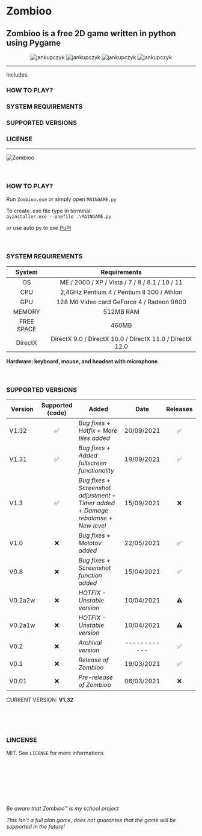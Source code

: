 # Zombioo
## Zombioo is a free 2D game written in python using Pygame

<p align="center">
  <img src="https://img.shields.io/github/issues/jankupczyk/Zombioo?color=critical&style=for-the-badge" alt="jankupczyk" />
  <img src="https://img.shields.io/github/stars/jankupczyk/Zombioo?color=success&style=for-the-badge" alt="jankupczyk" />
  <img src="https://img.shields.io/github/forks/jankupczyk/Zombioo?color=success&style=for-the-badge" alt="jankupczyk" />
  <img src="https://img.shields.io/github/license/jankupczyk/Zombioo?color=important&style=for-the-badge" alt="jankupczyk" />
</p>

---
Includes:
### HOW TO PLAY?
### SYSTEM REQUIREMENTS
### SUPPORTED VERSIONS
### LICENSE
---


![Zombioo](demo/demoNEW.gif)
<br />
<br />
<br />
### HOW TO PLAY?
Run ```Zombioo.exe``` or simply open ```MAINGAME.py```

To create .exe file type in terminal:     
```pyinstaller.exe --onefile .\MAINGAME.py```



or use auto py to exe
[PuPI](https://pypi.org/project/auto-py-to-exe/)
<br />
<br /> 
<br />
### SYSTEM REQUIREMENTS 

| System     | Requirements                                                       |
|:----------:|:------------------------------------------------------------------:|
| OS         | ME / 2000 / XP / Vista / 7 / 8 / 8.1 / 10 / 11                     |
| CPU        | 2,4GHz Pentium 4 / Pentium II 300  / Athlon                        |
| GPU        | 128 Мб Video card GeForce 4 / Radeon 9600                          |
| MEMORY     | 512MB RAM                                                          |
| FREE SPACE | 460MB                                                              |
| DirectX    | DirectX 9.0 / DirectX 10.0 / DirectX 11.0 / DirectX 12.0           |

<b>Hardware: keyboard, mouse, and headset with microphone</b>.
<br />
<br />
<br />

### SUPPORTED VERSIONS
| Version | Supported {code}   | Added                                                                                            | Date       | Releases           |
| ------- |:------------------:| ------------------------------------------------------------------------------------------------ |:----------:|:------------------:|
| V1.32   | :white_check_mark: | *Bug fixes* + *Hotfix* + *More tiles added*                                                      | 20/09/2021 | :white_check_mark: |
| V1.31   | :white_check_mark: | *Bug fixes* + *Added fullscreen functionality*                                                   | 19/09/2021 | :white_check_mark: |
| V1.3    | :white_check_mark: | *Bug fixes* + *Screenshot adjustment* + *Timer added* + *Damage rebalanse* + *New level*         | 15/09/2021 | :x:                |
| V1.0    | :x:                | *Bug fixes* + *Molotov added*                                                                    | 22/05/2021 | :white_check_mark: |
| V0.8    | :x:                | *Bug fixes* + *Screenshot function added*                                                        | 15/04/2021 | :white_check_mark: |
| V0.2a2w | :x:                | *HOTFIX - Unstable version*                                                                      | 10/04/2021 | :warning:          |
| V0.2a1w | :x:                | *HOTFIX - Unstable version*                                                                      | 10/04/2021 | :warning:          |
| V0.2    | :x:                | *Archival version*                                                                               |------------| :white_check_mark: |
| V0.1    | :x:                | *Release of Zombioo*                                                                             | 19/03/2021 | :white_check_mark: |
| V0.01   | :x:                | *Pre-release of Zombioo*                                                                         | 06/03/2021 | :x:                |

CURRENT VERSION: <b>V1.32</b>

<br />
<br />
<br />
 
### LINCENSE

MIT. See ```LICENSE``` for more informations

<br />
<br />
<br />
<br />
<br />
<br /> 

*Be aware that Zombioo™ is my school project*

*This Isn't a full plan game, does not guarantee that the game will be supported in the future!*
